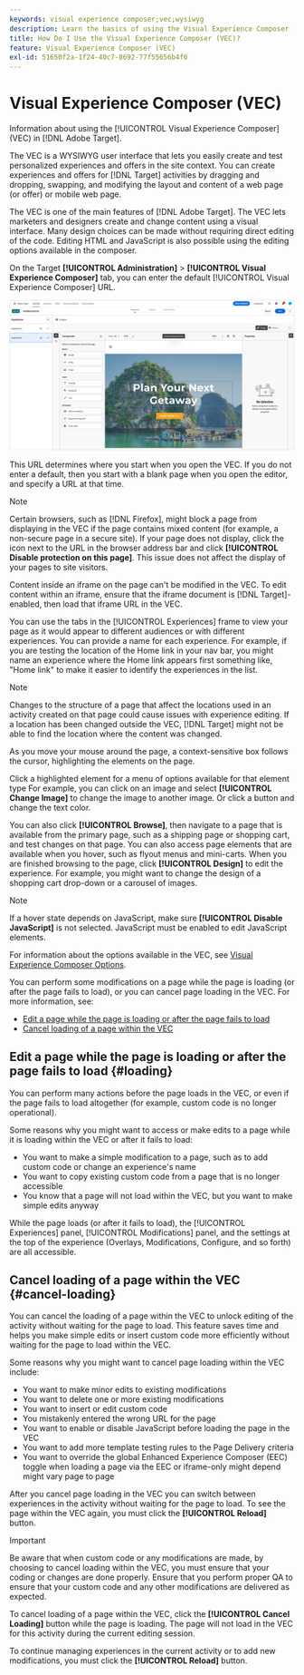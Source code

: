 ```yaml
---
keywords: visual experience composer;vec;wysiwyg
description: Learn the basics of using the Visual Experience Composer (VEC) in Adobe Target. The VEC is a WYSIWYG editor that lets you easily create personalized experiences.
title: How Do I Use the Visual Experience Composer (VEC)?
feature: Visual Experience Composer (VEC)
exl-id: 51650f2a-1f24-40c7-8692-77f55656b4f6
---
```

# Visual Experience Composer (VEC)

Information about using the [!UICONTROL Visual Experience Composer] (VEC) in [!DNL Adobe Target].

The VEC is a WYSIWYG user interface that lets you easily create and test personalized experiences and offers in the site context. You can create experiences and offers for [!DNL Target] activities by dragging and dropping, swapping, and modifying the layout and content of a web page (or offer) or mobile web page.

The VEC is one of the main features of [!DNL Adobe Target]. The VEC lets marketers and designers create and change content using a visual interface. Many design choices can be made without requiring direct editing of the code. Editing HTML and JavaScript is also possible using the editing options available in the composer.

On the Target **[!UICONTROL Administration]** > **[!UICONTROL Visual Experience Composer]** tab, you can enter the default [!UICONTROL Visual Experience Composer] URL.

![VEC highlighted](/help/main/c-experiences/c-visual-experience-composer/assets/vec-highlight-refresh.png)

This URL determines where you start when you open the VEC. If you do not enter a default, then you start with a blank page when you open the editor, and specify a URL at that time.

>[!NOTE]
>
>Certain browsers, such as [!DNL Firefox], might block a page from displaying in the VEC if the page contains mixed content (for example, a non-secure page in a secure site). If your page does not display, click the icon next to the URL in the browser address bar and click **[!UICONTROL Disable protection on this page]**. This issue does not affect the display of your pages to site visitors.

Content inside an iframe on the page can't be modified in the VEC. To edit content within an iframe, ensure that the iframe document is [!DNL Target]-enabled, then load that iframe URL in the VEC.

You can use the tabs in the [!UICONTROL Experiences] frame to view your page as it would appear to different audiences or with different experiences. You can provide a name for each experience. For example, if you are testing the location of the Home link in your nav bar, you might name an experience where the Home link appears first something like, "Home link" to make it easier to identify the experiences in the list.

>[!NOTE]
>
>Changes to the structure of a page that affect the locations used in an activity created on that page could cause issues with experience editing. If a location has been changed outside the VEC, [!DNL Target] might not be able to find the location where the content was changed.

As you move your mouse around the page, a context-sensitive box follows the cursor, highlighting the elements on the page.

<!--Click the **[!UICONTROL Overlays]** icon to change the way the highlight displays. For example, you can choose to highlight only images, links, regional mboxes, modifications, or JavaScript. You can change the color of the highlight. You can also specify a highlight color and type of fill used to highlight different element types.

![Change Overlay settings](/help/main/c-experiences/c-visual-experience-composer/assets/change-overlay.png)-->

Click a highlighted element for a menu of options available for that element type For example, you can click on an image and select **[!UICONTROL Change Image]** to change the image to another image. Or click a button and change the text color.

You can also click **[!UICONTROL Browse]**, then navigate to a page that is available from the primary page, such as a shipping page or shopping cart, and test changes on that page. You can also access page elements that are available when you hover, such as flyout menus and mini-carts. When you are finished browsing to the page, click **[!UICONTROL Design]** to edit the experience. For example, you might want to change the design of a shopping cart drop-down or a carousel of images.

>[!NOTE]
>
>If a hover state depends on JavaScript, make sure **[!UICONTROL Disable JavaScript]** is not selected. JavaScript must be enabled to edit JavaScript elements.

For information about the options available in the VEC, see [Visual Experience Composer Options](/help/main/c-experiences/c-visual-experience-composer/viztarget-options.md#reference_3BD1BEEAFA584A749ED2D08F14732E81).

You can perform some modifications on a page while the page is loading (or after the page fails to load), or you can cancel page loading in the VEC. For more information, see:

* [Edit a page while the page is loading or after the page fails to load](#loading)
* [Cancel loading of a page within the VEC](#cancel-loading)

## Edit a page while the page is loading or after the page fails to load {#loading}

 You can perform many actions before the page loads in the VEC, or even if the page fails to load altogether (for example, custom code is no longer operational).

Some reasons why you might want to access or make edits to a page while it is loading within the VEC or after it fails to load:

* You want to make a simple modification to a page, such as to add custom code or change an experience's name
* You want to copy existing custom code from a page that is no longer accessible
* You know that a page will not load within the VEC, but you want to make simple edits anyway

While the page loads (or after it fails to load), the [!UICONTROL Experiences] panel, [!UICONTROL Modifications] panel, and the settings at the top of the experience (Overlays, Modifications, Configure, and so forth) are all accessible.

## Cancel loading of a page within the VEC {#cancel-loading}

You can cancel the loading of a page within the VEC to unlock editing of the activity without waiting for the page to load. This feature saves time and helps you make simple edits or insert custom code more efficiently without waiting for the page to load within the VEC.

Some reasons why you might want to cancel page loading within the VEC include:

* You want to make minor edits to existing modifications
* You want to delete one or more existing modifications
* You want to insert or edit custom code
* You mistakenly entered the wrong URL for the page
* You want to enable or disable JavaScript before loading the page in the VEC
* You want to add more template testing rules to the Page Delivery criteria
* You want to override the global Enhanced Experience Composer (EEC) toggle when loading a page via the EEC or iframe-only might depend might vary page to page

After you cancel page loading in the VEC you can switch between experiences in the activity without waiting for the page to load. To see the page within the VEC again, you must click the **[!UICONTROL Reload]** button.

>[!IMPORTANT]
>
>Be aware that when custom code or any modifications are made, by choosing to cancel loading within the VEC, you must ensure that your coding or changes are done properly. Ensure that you perform proper QA to ensure that your custom code and any other modifications are delivered as expected.

To cancel loading of a page within the VEC, click the **[!UICONTROL Cancel Loading]** button while the page is loading. The page will not load in the VEC for this activity during the current editing session.

To continue managing experiences in the current activity or to add new modifications, you must click the **[!UICONTROL Reload]** button.

